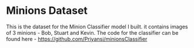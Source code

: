 # Minions Dataset
This is the dataset for the Minion Classifier model I built. it contains images of 3 minions - Bob, Stuart and Kevin. The code for the classifier can be found here - https://github.com/Priyansi/minionsClassifier
